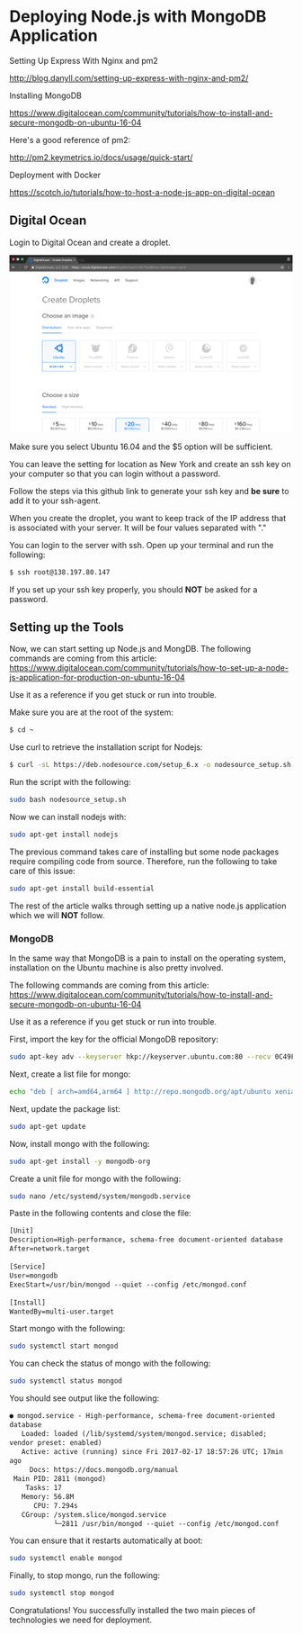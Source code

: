 # Deploying Node.js with MongoDB Application

Setting Up Express With Nginx and pm2

<http://blog.danyll.com/setting-up-express-with-nginx-and-pm2/>

Installing MongoDB

<https://www.digitalocean.com/community/tutorials/how-to-install-and-secure-mongodb-on-ubuntu-16-04>

Here's a good reference of pm2:

<http://pm2.keymetrics.io/docs/usage/quick-start/>

Deployment with Docker

<https://scotch.io/tutorials/how-to-host-a-node-js-app-on-digital-ocean>

## Digital Ocean

Login to Digital Ocean and create a droplet.

![alt text](digital-ocean-droplet.png)

Make sure you select Ubuntu 16.04 and the $5 option will be sufficient.

You can leave the setting for location as New York and create an ssh key on your computer so that you can login without a password.

Follow the steps via this github link to generate your ssh key and **be sure** to add it to your ssh-agent.

When you create the droplet, you want to keep track of the IP address that is associated with your server. It will be four values separated with "."

You can login to the server with ssh. Open up your terminal and run the following:

```bash
$ ssh root@138.197.80.147
```

If you set up your ssh key properly, you should **NOT** be asked for a password.

## Setting up the Tools

Now, we can start setting up Node.js and MongDB. The following commands are coming from this article:
<https://www.digitalocean.com/community/tutorials/how-to-set-up-a-node-js-application-for-production-on-ubuntu-16-04>

Use it as a reference if you get stuck or run into trouble.

Make sure you are at the root of the system:

```bash
$ cd ~
```

Use curl to retrieve the installation script for Nodejs:

```bash
$ curl -sL https://deb.nodesource.com/setup_6.x -o nodesource_setup.sh
```

Run the script with the following:

```bash
sudo bash nodesource_setup.sh
```

Now we can install nodejs with:

```bash
sudo apt-get install nodejs
```

The previous command takes care of installing but some node packages require compiling code from source. Therefore, run the following to take care of this issue:

```bash
sudo apt-get install build-essential
```

The rest of the article walks through setting up a native node.js application which we will **NOT** follow.

### MongoDB

In the same way that MongoDB is a pain to install on the operating system, installation on the Ubuntu machine is also pretty involved.

The following commands are coming from this article: <https://www.digitalocean.com/community/tutorials/how-to-install-and-secure-mongodb-on-ubuntu-16-04>

Use it as a reference if you get stuck or run into trouble.

First, import the key for the official MongoDB repository:

```bash
sudo apt-key adv --keyserver hkp://keyserver.ubuntu.com:80 --recv 0C49F3730359A14518585931BC711F9BA15703C6
```

Next, create a list file for mongo:

```bash
echo "deb [ arch=amd64,arm64 ] http://repo.mongodb.org/apt/ubuntu xenial/mongodb-org/3.4 multiverse" | sudo tee /etc/apt/sources.list.d/mongodb-org-3.4.list
```

Next, update the package list:

```bash
sudo apt-get update
```

Now, install mongo with the following:

```bash
sudo apt-get install -y mongodb-org
```

Create a unit file for mongo with the following:

```bash
sudo nano /etc/systemd/system/mongodb.service
```

Paste in the following contents and close the file:

```
[Unit]
Description=High-performance, schema-free document-oriented database
After=network.target

[Service]
User=mongodb
ExecStart=/usr/bin/mongod --quiet --config /etc/mongod.conf

[Install]
WantedBy=multi-user.target
```

Start mongo with the following:

```bash
sudo systemctl start mongod
```

You can check the status of mongo with the following:

```bash
sudo systemctl status mongod
```

You should see output like the following:

```
● mongod.service - High-performance, schema-free document-oriented database
   Loaded: loaded (/lib/systemd/system/mongod.service; disabled; vendor preset: enabled)
   Active: active (running) since Fri 2017-02-17 18:57:26 UTC; 17min ago
     Docs: https://docs.mongodb.org/manual
 Main PID: 2811 (mongod)
    Tasks: 17
   Memory: 56.8M
      CPU: 7.294s
   CGroup: /system.slice/mongod.service
           └─2811 /usr/bin/mongod --quiet --config /etc/mongod.conf
```
You can ensure that it restarts automatically at boot:

```bash
sudo systemctl enable mongod
```

Finally, to stop mongo, run the following:

```bash
sudo systemctl stop mongod
```

Congratulations! You successfully installed the two main pieces of technologies we need for deployment.
